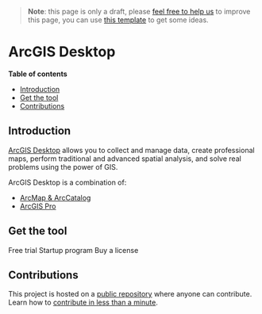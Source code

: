 > **Note**: this page is only a draft, please [feel free to help us](#contributions) to improve this page, you can use [this template](https://github.com/esri-es/awesome-arcgis/blob/master/RESOURCE_PAGE_TEMPLATE.md) to get some ideas.

# ArcGIS Desktop
<!-- START doctoc generated TOC please keep comment here to allow auto update -->
<!-- DON'T EDIT THIS SECTION, INSTEAD RE-RUN doctoc TO UPDATE -->
**Table of contents**

- [Introduction](#introduction)
- [Get the tool](#get-the-tool)
- [Contributions](#contributions)

<!-- END doctoc generated TOC please keep comment here to allow auto update -->

## Introduction

[ArcGIS Desktop](http://desktop.arcgis.com/en/) allows you to collect and manage data, create professional maps, perform traditional and advanced spatial analysis, and solve real problems using the power of GIS.

ArcGIS Desktop is a combination of:

* [ArcMap & ArcCatalog](arcmap-arccatalog/README.md)
* [ArcGIS Pro](arcgis-pro/README.md)

## Get the tool

Free trial
Startup program
Buy a license

## Contributions

This project is hosted on a [public repository](https://github.com/hhkaos/awesome-arcgis) where anyone can contribute. Learn how to [contribute in less than a minute](https://github.com/hhkaos/awesome-arcgis/blob/master/CONTRIBUTING.md#contributions).